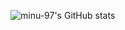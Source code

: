 ![minu-97's GitHub stats](https://github-readme-stats.vercel.app/api?username=minu-97&show_icons=true)
